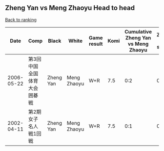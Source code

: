 ## Zheng Yan vs Meng Zhaoyu Head to head

[Back to ranking](../../index.md)




| **Date** | **Comp** | **Black** | **White** | **Game result** | **Komi** | **Cumulative Zheng Yan vs Meng Zhaoyu** | **Zheng Yan streak** | **Meng Zhaoyu streak** | 
| --- | --- | --- | --- | --- | --- | --- | --- | --- |
| 2006-05-22 | 第3回中国全国体育大会囲碁戦 | Zheng Yan | Meng Zhaoyu | W+R | 7.5 | 0:2 | 0 | 2 | 
| 2002-04-11 | 第2期女子名人戦1回戦 | Zheng Yan | Meng Zhaoyu | W+R | 7.5 | 0:1 | 0 | 1 |




